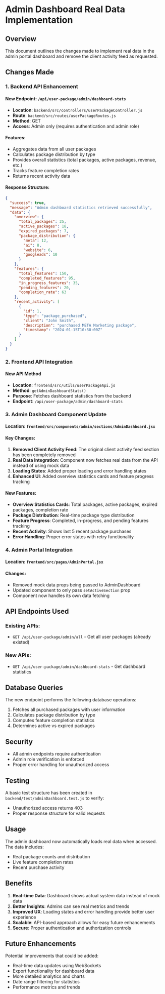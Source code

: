 # Admin Dashboard Real Data Implementation

## Overview
This document outlines the changes made to implement real data in the admin portal dashboard and remove the client activity feed as requested.

## Changes Made

### 1. Backend API Enhancement

#### New Endpoint: `/api/user-package/admin/dashboard-stats`
- **Location**: `backend/src/controllers/userPackageController.js`
- **Route**: `backend/src/routes/userPackageRoutes.js`
- **Method**: GET
- **Access**: Admin only (requires authentication and admin role)

#### Features:
- Aggregates data from all user packages
- Calculates package distribution by type
- Provides overall statistics (total packages, active packages, revenue, etc.)
- Tracks feature completion rates
- Returns recent activity data

#### Response Structure:
```json
{
  "success": true,
  "message": "Admin dashboard statistics retrieved successfully",
  "data": {
    "overview": {
      "total_packages": 25,
      "active_packages": 18,
      "expired_packages": 7,
      "package_distribution": {
        "meta": 12,
        "ai": 8,
        "website": 6,
        "googleads": 10
      }
    },
    "features": {
      "total_features": 150,
      "completed_features": 95,
      "in_progress_features": 35,
      "pending_features": 20,
      "completion_rate": 63
    },
    "recent_activity": [
      {
        "id": 1,
        "type": "package_purchased",
        "client": "John Smith",
        "description": "purchased META Marketing package",
        "timestamp": "2024-01-15T10:30:00Z"
      }
    ]
  }
}
```

### 2. Frontend API Integration

#### New API Method
- **Location**: `frontend/src/utils/userPackageApi.js`
- **Method**: `getAdminDashboardStats()`
- **Purpose**: Fetches dashboard statistics from the backend
- **Endpoint**: `/api/user-package/admin/dashboard-stats`

### 3. Admin Dashboard Component Update

#### Location: `frontend/src/components/admin/sections/AdminDashboard.jsx`

#### Key Changes:
1. **Removed Client Activity Feed**: The original client activity feed section has been completely removed
2. **Real Data Integration**: Component now fetches real data from the API instead of using mock data
3. **Loading States**: Added proper loading and error handling states
4. **Enhanced UI**: Added overview statistics cards and feature progress tracking

#### New Features:
- **Overview Statistics Cards**: Total packages, active packages, expired packages, completion rate
- **Package Distribution**: Real-time package type distribution
- **Feature Progress**: Completed, in-progress, and pending features tracking
- **Recent Activity**: Shows last 5 recent package purchases
- **Error Handling**: Proper error states with retry functionality

### 4. Admin Portal Integration

#### Location: `frontend/src/pages/AdminPortal.jsx`

#### Changes:
- Removed mock data props being passed to AdminDashboard
- Updated component to only pass `setActiveSection` prop
- Component now handles its own data fetching

## API Endpoints Used

### Existing APIs:
- `GET /api/user-package/admin/all` - Get all user packages (already existed)

### New APIs:
- `GET /api/user-package/admin/dashboard-stats` - Get dashboard statistics

## Database Queries

The new endpoint performs the following database operations:
1. Fetches all purchased packages with user information
2. Calculates package distribution by type
3. Computes feature completion statistics
4. Determines active vs expired packages

## Security

- All admin endpoints require authentication
- Admin role verification is enforced
- Proper error handling for unauthorized access

## Testing

A basic test structure has been created in `backend/test/adminDashboard.test.js` to verify:
- Unauthorized access returns 403
- Proper response structure for valid requests

## Usage

The admin dashboard now automatically loads real data when accessed. The data includes:
- Real package counts and distribution
- Live feature completion rates
- Recent purchase activity

## Benefits

1. **Real-time Data**: Dashboard shows actual system data instead of mock data
2. **Better Insights**: Admins can see real metrics and trends
3. **Improved UX**: Loading states and error handling provide better user experience
4. **Scalable**: API-based approach allows for easy future enhancements
5. **Secure**: Proper authentication and authorization controls

## Future Enhancements

Potential improvements that could be added:
- Real-time data updates using WebSockets
- Export functionality for dashboard data
- More detailed analytics and charts
- Date range filtering for statistics
- Performance metrics and trends
